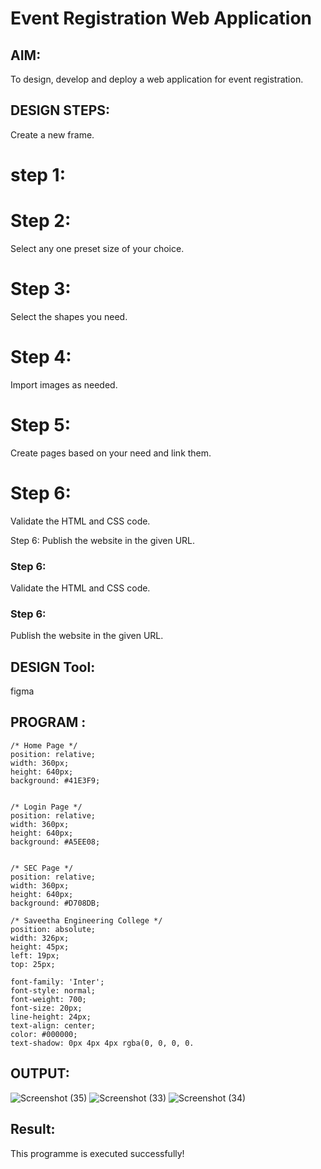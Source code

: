 # Event Registration Web Application

## AIM:
To design, develop and deploy a web application for event registration.

## DESIGN STEPS:
Create a new frame.

# step 1:

# Step 2:
Select any one preset size of your choice.

# Step 3:
Select the shapes you need.

# Step 4:
Import images as needed.

# Step 5:
Create pages based on your need and link them.

# Step 6:
Validate the HTML and CSS code.

Step 6:
Publish the website in the given URL.


### Step 6:

Validate the HTML and CSS code.

### Step 6:

Publish the website in the given URL.

## DESIGN Tool:
 figma
## PROGRAM :
```
/* Home Page */
position: relative;
width: 360px;
height: 640px;
background: #41E3F9;


/* Login Page */
position: relative;
width: 360px;
height: 640px;
background: #A5EE08;


/* SEC Page */
position: relative;
width: 360px;
height: 640px;
background: #D708DB;

/* Saveetha Engineering College */
position: absolute;
width: 326px;
height: 45px;
left: 19px;
top: 25px;

font-family: 'Inter';
font-style: normal;
font-weight: 700;
font-size: 20px;
line-height: 24px;
text-align: center;
color: #000000;
text-shadow: 0px 4px 4px rgba(0, 0, 0, 0.
```
## OUTPUT:
![Screenshot (35)](https://user-images.githubusercontent.com/119390227/215317703-2dfcac71-f3e9-4774-9ba5-529468350dbd.png)
![Screenshot (33)](https://user-images.githubusercontent.com/119390227/215317725-670ba4a6-5866-4151-99d5-c392cc4fbbc3.png)
![Screenshot (34)](https://user-images.githubusercontent.com/119390227/215317711-904961d9-022e-4aa4-bc8b-efd5eb342802.png)


## Result:
This programme is executed successfully!
